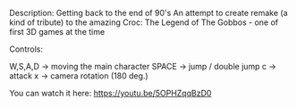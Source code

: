 Description: Getting back to the end of 90's
             An attempt to create remake (a kind of tribute) to the 
             amazing Croc: The Legend of The Gobbos - one of first 3D games at the time

Controls: 

W,S,A,D  -> moving the main character
SPACE    -> jump / double jump
c        -> attack
x        -> camera rotation (180 deg.)


You can watch it here: 
https://youtu.be/5OPHZqqBzD0
 
